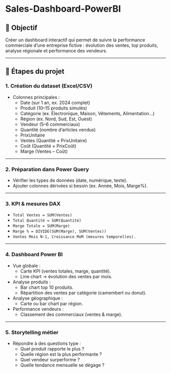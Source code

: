 # Sales-Dashboard-PowerBI
## 🎯 Objectif
Créer un dashboard interactif qui permet de suivre la performance commerciale d’une entreprise fictive : évolution des ventes, top produits, analyse régionale et performance des vendeurs.

---

## 📂 Étapes du projet
### 1. Création du dataset (Excel/CSV)
- Colonnes principales :
  - Date (sur 1 an, ex. 2024 complet)
  - Produit (10–15 produits simulés)
  - Catégorie (ex. Électronique, Maison, Vêtements, Alimentation…)
  - Région (ex. Nord, Sud, Est, Ouest)
  - Vendeur (5–6 commerciaux)
  - Quantité (nombre d’articles vendus)
  - PrixUnitaire
  - Ventes (Quantité × PrixUnitaire)
  - Coût (Quantité × PrixCoût)
  - Marge (Ventes – Coût)

---

### 2. Préparation dans Power Query
- Vérifier les types de données (date, numérique, texte).
- Ajouter colonnes dérivées si besoin (ex. Année, Mois, Marge%).

---

### 3. KPI & mesures DAX
- `Total Ventes = SUM(Ventes)`
- `Total Quantité = SUM(Quantité)`
- `Marge Totale = SUM(Marge)`
- `Marge % = DIVIDE(SUM(Marge), SUM(Ventes))`
- `Ventes Mois N-1, Croissance MoM (mesures temporelles).`
---

### 4. Dashboard Power BI
- Vue globale :
  - Carte KPI (ventes totales, marge, quantité).
  - Line chart → évolution des ventes par mois.
- Analyse produits :
  - Bar chart top 10 produits.
  - Répartition des ventes par catégorie (camembert ou donut).
- Analyse géographique :
  - Carte ou bar chart par région.
- Performance vendeurs :
  - Classement des commerciaux (ventes & marge).

---

### 5. Storytelling métier
- Répondre à des questions type :
  - Quel produit rapporte le plus ?
  - Quelle région est la plus performante ?
  - Quel vendeur surperforme ?
  - Quelle tendance mensuelle se dégage ?
